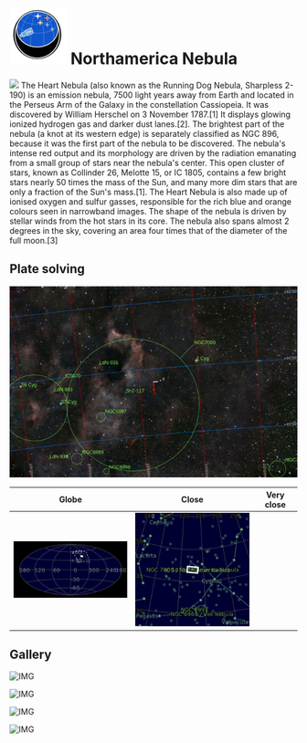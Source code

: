 # ![](..//Imaging//Common/pyl-tiny.png) Northamerica Nebula
![](..//Imaging//JPEG/Northamerica_Nebula+00+co.jpg)
The Heart Nebula (also known as the Running Dog Nebula, Sharpless 2-190) is an emission nebula, 7500 light years away from Earth and located in the Perseus Arm of the Galaxy in the constellation Cassiopeia. It was discovered by William Herschel on 3 November 1787.[1] It displays glowing ionized hydrogen gas and darker dust lanes.[2]. The brightest part of the nebula (a knot at its western edge) is separately classified as NGC 896, because it was the first part of the nebula to be discovered. The nebula's intense red output and its morphology are driven by the radiation emanating from a small group of stars near the nebula's center. This open cluster of stars, known as Collinder 26, Melotte 15, or IC 1805, contains a few bright stars nearly 50 times the mass of the Sun, and many more dim stars that are only a fraction of the Sun's mass.[1]. The Heart Nebula is also made up of ionised oxygen and sulfur gasses, responsible for the rich blue and orange colours seen in narrowband images. The shape of the nebula is driven by stellar winds from the hot stars in its core. The nebula also spans almost 2 degrees in the sky, covering an area four times that of the diameter of the full moon.[3]

## Plate solving 


![IMG](..//Imaging//HD/Northamerica_Nebula_Annotated.jpg)


| Globe | Close | Very close |
| ----- | ----- | ----- |
|![IMG](..//Imaging//HD/Northamerica_Nebula_Globe.jpg) |![IMG](..//Imaging//HD/Northamerica_Nebula_Close.jpg) 

## Gallery
![IMG](..//Imaging//JPEG/Northamerica_Nebula+00+co.jpg) 

![IMG](..//Imaging//JPEG/Northamerica_Nebula+01+co.jpg) 

![IMG](..//Imaging//JPEG/Northamerica_Nebula+02+co.jpg) 

![IMG](..//Imaging//JPEG/Northamerica_Nebula+00+bg.jpg)
